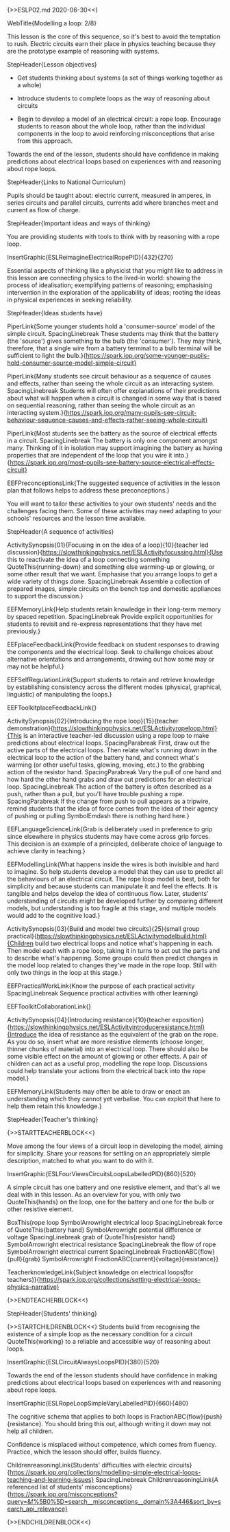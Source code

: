 {>>ESLP02.md 2020-06-30<<}

WebTitle{Modelling a loop: 2/8}

This lesson is the core of this sequence, so it's best to avoid the temptation to rush. Electric circuits earn their place in physics teaching because they are the prototype example of reasoning with systems.

StepHeader{Lesson objectives}

- Get students thinking about systems (a set of things working together as a whole)

- Introduce students to complete loops as the way of reasoning about circuits

- Begin to develop a model of an electrical circuit: a rope loop. Encourage students to reason about the whole loop, rather than the individual components in the loop to avoid reinforcing misconceptions that arise from this approach.

Towards the end of the lesson, students should have confidence in making predictions about electrical loops based on experiences with and reasoning about rope loops.

StepHeader{Links to National Curriculum}

Pupils should be taught about: electric current, measured in amperes, in series circuits and parallel circuits, currents add where branches meet and current as flow of charge.

StepHeader{Important ideas and ways of thinking}

You are providing students with tools to think with by reasoning with a rope loop.

InsertGraphic{ESLReimagineElectricalRopePID}{432}{270}

Essential aspects of thinking like a physicist that you might like to address in this lesson are connecting physics to the lived-in world: showing the process of idealisation; exemplifying patterns of reasoning; emphasising intervention in the exploration of the applicability of ideas; rooting the ideas in physical experiences in seeking reliability.

StepHeader{Ideas students have}

PiperLink{Some younger students hold a 'consumer-source' model of the simple circuit. SpacingLinebreak  These students may think that the battery (the 'source') gives something to the bulb (the 'consumer'). They may think, therefore, that a single wire from a battery terminal to a bulb terminal will be sufficient to light the bulb.}{https://spark.iop.org/some-younger-pupils-hold-consumer-source-model-simple-circuit}

PiperLink{Many students see circuit behaviour as a sequence of causes and effects, rather than seeing the whole circuit as an interacting system. SpacingLinebreak Students will often offer explanations of their predictions about what will happen when a circuit is changed in some way that is based on sequential reasoning, rather than seeing the whole circuit as an interacting system.}{https://spark.iop.org/many-pupils-see-circuit-behaviour-sequence-causes-and-effects-rather-seeing-whole-circuit}

PiperLink{Most students see the battery as the source of electrical effects in a circuit. SpacingLinebreak The battery is only one component amongst many. Thinking of it in isolation may support imagining the battery as having properties that are independent of the loop that you wire it into.}{https://spark.iop.org/most-pupils-see-battery-source-electrical-effects-circuit}

EEFPreconceptionsLink{The suggested sequence of activities in the lesson plan that follows helps to address these preconceptions.}

You will want to tailor these activities to your own students' needs and the challenges facing them. Some of these activities may need adapting to your schools' resources and the lesson time available.

StepHeader{A sequence of activities}

ActivitySynopsis{01}{Focusing in on the idea of a loop}{10}{teacher led discussion}{https://slowthinkingphysics.net/ESLActivityfocussing.html}{Use this to reactivate the idea of a loop connecting something QuoteThis{running-down} and something else warming-up or glowing, or some other result that we want. Emphasise that you arrange loops to get a wide variety of things done. SpacingLinebreak Assemble a collection of prepared images, simple circuits on the bench top and domestic appliances to support the discussion.}

EEFMemoryLink{Help students retain knowledge in their long-term memory by spaced repetition. SpacingLinebreak Provide explicit opportunities for students to revisit and re-express representations that they have met previously.}

EEFplaceFeedbackLink{Provide feedback on student responses to drawing the components and the electrical loop. Seek to challenge choices about alternative orientations and arrangements, drawing out how some may or may not be helpful.}

EEFSelfRegulationLink{Support students to retain and retrieve knowledge by establishing consistency across the different modes (physical, graphical, linguistic) of manipulating the loops.}

EEFToolkitplaceFeedbackLink{}

ActivitySynopsis{02}{Introducing the rope loop}{15}{teacher demonstration}{https://slowthinkingphysics.net/ESLActivityropeloop.html}{This is an interactive teacher-led discussion using a rope loop to make predictions about electrical loops. SpacingParabreak First, draw out the active parts of the electrical loops. Then relate what's running down in the electrical loop to the action of the battery hand, and connect what's warming (or other useful tasks, glowing, moving, etc.) to the grabbing action of the resistor hand. SpacingParabreak Vary the pull of one hand and how hard the other hand grabs and draw out predictions for an electrical loop. SpacingLinebreak The action of the battery is often described as a push, rather than a pull, but you'll have trouble pushing a rope. SpacingParabreak If the change from push to pull appears as a tripwire, remind students that the idea of force comes from the idea of their agency of pushing or pulling SymbolEmdash there is nothing hard here.}

EEFLanguageScienceLink{Grab is deliberately used in preference to grip since elsewhere in physics students may have come across grip forces. This decision is an example of a principled, deliberate choice of language to achieve clarity in teaching.}

EEFModellingLink{What happens inside the wires is both invisible and hard to imagine. So help students develop a model that they can use to predict all the behaviours of an electrical circuit. The rope loop model is best, both for simplicity and because students can manipulate it and feel the effects. It is tangible and helps develop the idea of continuous flow. Later, students' understanding of circuits might be developed further by comparing different models, but understanding is too fragile at this stage, and multiple models would add to the cognitive load.}


ActivitySynopsis{03}{Build and model two circuits}{25}{small group practical}{https://slowthinkingphysics.net/ESLActivitymodelbuild.html}{Children build two electrical loops and notice what's happening in each. Then model each with a rope loop, taking it in turns to act out the parts and to describe what's happening. Some groups could then predict changes in the model loop related to changes they've made in the rope loop. Still with only two things in the loop at this stage.}

EEFPracticalWorkLink{Know the purpose of each practical activity SpacingLinebreak Sequence practical activities with other learning}

EEFToolkitCollaborationLink{}

ActivitySynopsis{04}{Introducing resistance}{10}{teacher exposition}{https://slowthinkingphysics.net/ESLActivityintroduceresistance.html}{Introduce the idea of resistance as the equivalent of the grab on the rope. As you do so, insert what are more resistive elements (choose longer, thinner chunks of material) into an electrical loop. There should also be some visible effect on the amount of glowing or other effects. A pair of children can act as a useful prop, modelling the rope loop. Discussions could help translate your actions from the electrical back into the rope model.}

EEFMemoryLink{Students may often be able to draw or enact an understanding which they cannot yet verbalise. You can exploit that here to help them retain this knowledge.}

StepHeader{Teacher's thinking}

{>>STARTTEACHERBLOCK<<}

Move among the four views of a circuit loop in developing the model, aiming for simplicity. Share your reasons for settling on an appropriately simple description, matched to what you want to do with it.

InsertGraphic{ESLFourViewsCircuitsLoopsLabelledPID}{860}{520}

A simple circuit has one battery and one resistive element, and that's all we deal with in this lesson. As an overview for you, with only two QuoteThis{hands} on the loop, one for the battery and one for the bulb or other resistive element.

BoxThis{rope loop SymbolArrowright electrical loop SpacingLinebreak force of QuoteThis{battery hand} SymbolArrowright potential difference or voltage SpacingLinebreak grab of QuoteThis{resistor hand}  SymbolArrowright electrical resistance SpacingLinebreak the flow of rope SymbolArrowright electrical current SpacingLinebreak FractionABC{flow}{pull}{grab} SymbolArrowright FractionABC{current}{voltage}{resistance}}

TeacherknowledgeLink{Subject knowledge on electrical loops(for teachers)}{https://spark.iop.org/collections/setting-electrical-loops-physics-narrative}



{>>ENDTEACHERBLOCK<<}

StepHeader{Students' thinking}

{>>STARTCHILDRENBLOCK<<}
Students build from recognising the existence of a simple loop as the necessary condition for a circuit QuoteThis{working} to a reliable and accessible way of reasoning about loops.

InsertGraphic{ESLCircuitAlwaysLoopsPID}{380}{520}

Towards the end of the lesson students should have confidence in making predictions about electrical loops based on experiences with and reasoning about rope loops.

InsertGraphic{ESLRopeLoopSimpleVaryLabelledPID}{660}{480}

The cognitive schema that applies to both loops is FractionABC{flow}{push}{resistance}. You should bring this out, although writing it down may not help all children.

Confidence is misplaced without competence, which comes from fluency. Practice, which the lesson should offer, builds fluency.

ChildrenreasoningLink{Students' difficulties with electric circuits}{https://spark.iop.org/collections/modelling-simple-electrical-loops-teaching-and-learning-issues}
 SpacingLinebreak
ChildrenreasoningLink{A referenced list of students' misconceptions}{https://spark.iop.org/misconceptions?query=&f%5B0%5D=search__misconceptions__domain%3A446&sort_by=search_api_relevance}

{>>ENDCHILDRENBLOCK<<}

